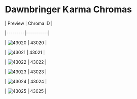 # Dawnbringer Karma Chromas


| Preview | Chroma ID |

|---------|-----------|

| ![43020](https://raw.communitydragon.org/latest/plugins/rcp-be-lol-game-data/global/default/v1/champion-chroma-images/43/43020.png) | 43020 |

| ![43021](https://raw.communitydragon.org/latest/plugins/rcp-be-lol-game-data/global/default/v1/champion-chroma-images/43/43021.png) | 43021 |

| ![43022](https://raw.communitydragon.org/latest/plugins/rcp-be-lol-game-data/global/default/v1/champion-chroma-images/43/43022.png) | 43022 |

| ![43023](https://raw.communitydragon.org/latest/plugins/rcp-be-lol-game-data/global/default/v1/champion-chroma-images/43/43023.png) | 43023 |

| ![43024](https://raw.communitydragon.org/latest/plugins/rcp-be-lol-game-data/global/default/v1/champion-chroma-images/43/43024.png) | 43024 |

| ![43025](https://raw.communitydragon.org/latest/plugins/rcp-be-lol-game-data/global/default/v1/champion-chroma-images/43/43025.png) | 43025 |